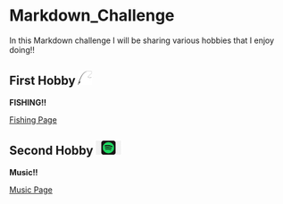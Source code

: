 # Markdown_Challenge

In this Markdown challenge I will be sharing various hobbies that I enjoy doing!!

## First Hobby <img src="https://raw.githubusercontent.com/TedLessmann/Markdown_Challenge/refs/heads/main/images/fishing-rod-illustration-png.webp" alt="Fishing Rod" width="25" height="25">
**FISHING!!**

[Fishing Page](https://github.com/TedLessmann/Markdown_Challenge/blob/main/Fishing.md)

## Second Hobby <img src="https://github.com/TedLessmann/Markdown_Challenge/blob/main/images/images.png" alt="Fishing Rod" width="45" height="25">
**Music!!**

[Music Page](https://github.com/TedLessmann/Markdown_Challenge/blob/main/Music.md)




